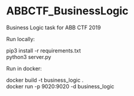 # ABBCTF_BusinessLogic
Business Logic task for ABB CTF 2019

Run locally:

pip3 install -r requirements.txt\
python3 server.py

Run in docker:

docker build -t business_logic .\
docker run -p 9020:9020 -d business_logic
